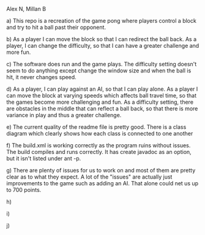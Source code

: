 Alex N, Millan B

a) This repo is a recreation of the game pong where players control a block and try to hit a ball past their opponent.

b) As a player I can move the block so that I can redirect the ball back. As a player, I can change the difficulty, so that I can have a greater challenge and more fun.

c) The software does run and the game plays. The difficulty setting doesn't seem to do anything except change the window size and when the ball is hit, it never changes speed.

d) As a player, I can play against an AI, so that I can play alone. As a player I can move the block at varying speeds which affects ball travel time, so that the games become more challenging and fun. As a difficulty setting, there are obstacles in the middle that can reflect a ball back, so that there is more variance in play and thus a greater challenge.

e) The current quality of the readme file is pretty good. There is a class diagram which clearly shows how each class is connected to one another 

f) The build.xml is working correctly as the program ruins without issues. The build compiles and runs correctly. It has create javadoc as an option, but it isn't listed under ant -p. 

g) There are plenty of issues for us to work on and most of them are pretty clear as to what they expect. A lot of the "issues" are actually just improvements to the game such as adding an AI. That alone could net us up to 700 points. 

h)

i) 

j)
